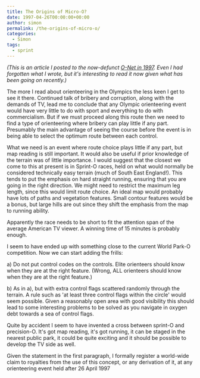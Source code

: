 ```yaml
---
title: The Origins of Micro-O?
date: 1997-04-26T00:00:00+00:00
author: simon
permalink: /the-origins-of-micro-o/
categories:
  - Simon
tags:
  - sprint
---
```

_(This is an article I posted to the now-defunct <a href="http://www2.aos.princeton.edu/rdslater/orienteering/mlists/orienteering/199704/19970426.html">O-Net in 1997</a>. Even I had forgotten what I wrote, but it's interesting to read it now given what has been going on recently.)_
<!--more-->
The more I read about orienteering in the Olympics the less keen I get to see it there. Continued talk of bribery and corruption, along with the demands of TV, lead me to conclude that any Olympic orienteering event would have very little to do with sport and everything to do with commercialism. But if we must proceed along this route then we need to find a type of orienteering where bribery can play little if any part. Presumably the main advantage of seeing the course before the event is in being able to select the optimum route between each control.

What we need is an event where route choice plays little if any part, but map reading is still important. It would also be useful if prior knowledge of the terrain was of little importance. I would suggest that the closest we come to this at present is in Sprint-O races, held on what would normally be considered technically easy terrain (much of South East England!). This tends to put the emphasis on hard straight running, ensuring that you are going in the right direction. We might need to restrict the maximum leg length, since this would limit route choice. An ideal map would probably have lots of paths and vegetation features. Small contour features would be a bonus, but large hills are out since they shift the emphasis from the map to running ability.

Apparently the race needs to be short to fit the attention span of the average American TV viewer. A winning time of 15 minutes is probably enough.

I seem to have ended up with something close to the current World Park-O competition. Now we can start adding the frills:

a) Do not put control codes on the controls. Elite orienteers should know when they are at the right feature. (Wrong, ALL orienteers should know when they are at the right feature.)

b) As in a), but with extra control flags scattered randomly through the terrain. A rule such as 'at least three control flags within the circle' would seem possible. Given a reasonably open area with good visibility this should lead to some interesting problems to be solved as you navigate in oxygen debt towards a sea of control flags.

Quite by accident I seem to have invented a cross between sprint-O and precision-O. It's got map reading, it's got running, it can be staged in the nearest public park, it could be quite exciting and it should be possible to develop the TV side as well.

Given the statement in the first paragraph, I formally register a world-wide claim to royalties from the use of this concept, or any derivation of it, at any orienteering event held after 26 April 1997
